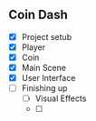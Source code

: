 ## Coin Dash
 - [x] Project setub
 - [x] Player
 - [x] Coin
 - [x] Main Scene
 - [x] User Interface 
 - [ ] Finishing up
   - [ ] Visual Effects
   - [ ]  